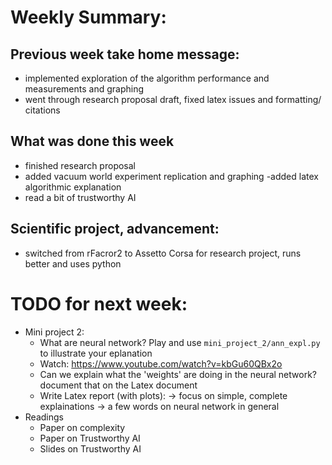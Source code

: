 # Weekly Summary:

## Previous week take home message:
- implemented exploration of the algorithm performance and measurements and graphing
- went through research proposal draft, fixed latex issues and formatting/ citations

## What was done this week
- finished research proposal
- added vacuum world experiment replication and graphing 
-added latex algorithmic explanation
- read a bit of trustworthy AI
## Scientific project, advancement:
- switched from rFacror2 to Assetto Corsa for research project, runs better and uses python


# TODO for next week:
- Mini project 2:
  + What are neural network?  Play and use  `mini_project_2/ann_expl.py` to illustrate your eplanation
  + Watch: https://www.youtube.com/watch?v=kbGu60QBx2o
  + Can we explain what the 'weights' are doing in the neural network? document that on the Latex document
  + Write Latex report (with plots): 
    -> focus on simple, complete explainations 
    -> a few words on neural network in general
- Readings 
  + Paper on complexity
  + Paper on Trustworthy AI
  + Slides on Trustworthy AI

